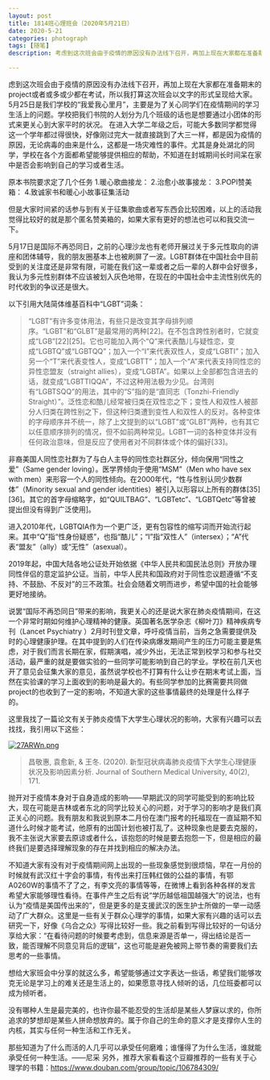 ```yaml
---
layout: post
title: 1814班心理班会（2020年5月21日）
date: 2020-5-21
categories: photograph
tags: [随笔]
description: 考虑到这次班会由于疫情的原因没有办法线下召开，再加上现在大家都在准备期末的project或者或多或少都在考试，所以我打算这次班会以文字的形式呈现给大家。

---
```

虑到这次班会由于疫情的原因没有办法线下召开，再加上现在大家都在准备期末的project或者或多或少都在考试，所以我打算这次班会以文字的形式呈现给大家。
5月25日是我们学校的“我爱我心里月”，主要是为了关心同学们在疫情期间的学习生活上的问题。学校把我们书院的人划分为几个班级的话也是想要通过小团体的形式来更关心到大家平时的状况。
在进入大学二年级之后，可能大多数同学都觉得这一个学年都过得很快，好像刚过完大一就直接跳到了大三一样，都是因为疫情的原因，无论病毒的由来是什么，这都是一场灾难性的事件。尤其是身处湖北的同学，学校在各个方面都希望能够提供相应的帮助，不知道在封城期间长时间呆在家中是否会影响到自己的学习或者生活。

原本书院要求定了几个任务
   1.暖心歌曲接龙：
   2.治愈小故事接龙：
   3.POPI赞美箱：
   4.致诚家书和暖心小故事征集活动

但是大家时间紧的话参与到有关于征集歌曲或者写东西会比较困难，以上的活动我觉得比较好的就是那个匿名赞美箱的，如果大家有更好的想法也可以和我交流一下。

5月17日是国际不再恐同日，之前的心理沙龙也有老师开展过关于多元性取向的讲座和团体辅导，我的朋友圈基本上也被刷屏了一波。LGBT群体在中国社会中目前受到的关注度还是非常有限，可能在我们这一辈或者之后一辈的人群中会好很多，我认为多元性别群体不应该被划入灰色地带，在现在的中国社会中主流性别优先的时代收到的争议还是很大。

以下引用大陆简体维基百科中“LGBT”词条：
>“LGBT”有许多变体用法，有些只是改变其字母排列顺序。“LGBT”和“GLBT”是最常用的两种[22]。在不包含跨性别者时，它就变成“LGB”[22][25]。它也可能加入两个“Q”来代表酷儿与疑性恋，变成“LGBTQ”或“LGBTQQ”；加入一个“I”来代表双性人，变成“LGBTI”；加入另一个“T”来代表变性人，变成“LGBTT”；加入一个“A”来代表支持同性恋的异性恋盟友（straight allies），变成“LGBTA”。如果以上全部都包含进去的话，就变成“LGBTTIQQA”，不过这种用法极为少见。台湾则有“LGBTSQQ”的用法，其中的“S”指的是“直同志（Tonzhi-Friendly Straight）”。泛性恋和酷儿经常被归类在双性恋之下；变性人和双性人被部分人归类在跨性别之下，但这种归类遭到变性人和双性人的反对。各种变体的字母顺序并不统一，除了上文提到的以“LGBT”或“GLBT”两种，也有其它以任意顺序排列的情况，但不如前两种常见。LGBT一词的各种变体并没有任何政治意味，但是反应了使用者对不同群体或个体的偏好[33]。

非裔美国人同性恋社群为了与白人主导的同性恋社群区分，倾向保用“同性之爱”（Same gender loving）。医学界倾向于使用“MSM”（Men who have sex with men）来形容一个人的同性倾向。在2000年代，“性与性别认同少数群体”（Minority sexual and gender identities）被引入以形容以上所有的群体[35][36]。其它的首字母缩略字，如“QUILTBAG”、“LGBTetc”、“LGBTQetc”等曾被提出但没有得到广泛使用]。

进入2010年代，LGBTQIA作为一个更广泛，更有包容性的缩写词而开始流行起来。其中“Q”指“性身份疑惑”，也指“酷儿”；“I”指“双性人”（intersex）；“A”代表“盟友”（ally）或“无性”（asexual）。

2019年起，中国大陆各地公证处开始依据《中华人民共和国民法总则》开放办理同性伴侣的意定监护公证。当前，中华人民共和国政府对于同性恋议题遵循“不支持、不鼓励、不反对”的三不政策。社会会随着文明而进步，希望中国的社会能够更好地接纳。

说罢“国际不再恐同日”带来的影响，我更关心的还是说大家在肺炎疫情期间，在这一个非常时期如何维护心理精神的健康。英国著名医学杂志《柳叶刀》精神疾病专刊（Lancet Psychiatry ）2月时刊登文章，呼吁疫情当前，当务之急需要提供及时的心理健康护理。在其中提到的人们在传染病爆发期间产生的压力可能主要是焦虑，对于我们而言长期在家，假期演唱，减少外出，无法正常到校学习和参与社交活动，最严重的就是要做实验的一些同学可能影响到自己的学业。学校在前几天也开了意见会征集大家的意见，虽然说学校也不打算有什么让步在期末考试上面，当然在实验课的学习上面收到的影响是最大的。有些同学参加的比赛需要共同做project的也收到了一定的影响，不知道大家的这些事情最终的处理是什么样子的。

这里我找了一篇论文有关于肺炎疫情下大学生心理状况的影响，大家有兴趣可以去找找，我引用以下这些：

[![27ARWn.png](https://z3.ax1x.com/2021/06/14/27ARWn.png)](https://imgtu.com/i/27ARWn)
>昌敬惠, 袁愈新, & 王冬. (2020). 新型冠状病毒肺炎疫情下大学生心理健康状况及影响因素分析. Journal of Southern Medical University, 40(2), 171.

抛开对于疫情本身对于自身造成的影响——早期武汉的同学可能受到的影响比较大，现在可能是吉林或者东北的同学比较关心的问题，对于学习的影响才是我们真正关心的问题。我有朋友和我说到原本二月份在澳门报考的托福现在一直延期不知道什么时候才能考试，他原有的出国计划也被打乱了。这种现象也是要去克服的，我不主张说大家要去原谅或者什么，该抱怨的时候是要去抱怨一下，但是相应的最终我们是要选择理解现象的存在并找到相应的解决办法。

不知道大家有没有对于疫情期间网上出现的一些现象感觉到很烦恼，早在一月份的时候就有武汉红十字会的事情，有传出来打压韩红做的公益的事情，有鄂A0260W的事情不了了之，有李文亮的事情等等，在微博上看到各种各样的发言希望大家能够理性看待。在事件产生之后有说“学历越低祖国越强大”的说法，也有认为“疫情是美国传出来的”，但是更多的是支援武汉的医生护士所做的一举一动感动了广大群众。这里是一些有关于群众心理学的事情，如果大家有兴趣的话可以去研究一下，好像《乌合之众》写得比较好一些。我之前看到写得比较好的一句话分享给大家：“在看待问题的时候要考虑到，信息来源是否单一，得出结论是否一致，能否理解不同意见背后的逻辑”，这也可能是避免被网上带节奏的需要我们去思考的一些事情。

想给大家班会中分享的就这么多，希望能够通过文字表达一些话，希望我们能够攻克无论是学习上的难关还是生活上的，如果愿意寻找人倾听的话，几位班委都可以成为倾听者。

没有哪种人生是最完美的，也许你最不能忍受的生活却是某些人梦寐以求的，你所追求的梦想却是某些人拼命想放弃的。属于你自己的生命的意义才是支撑你人生的内核，其实与任何一种生活和工作无关。

那些知道为了什么而活的人几乎可以承受任何磨难；谁懂得了为什么生活，谁就能承受任何一种生活。——尼采
另外，推荐大家看看这个豆瓣推荐的一些有关于心理学的书籍：https://www.douban.com/group/topic/106784309/













